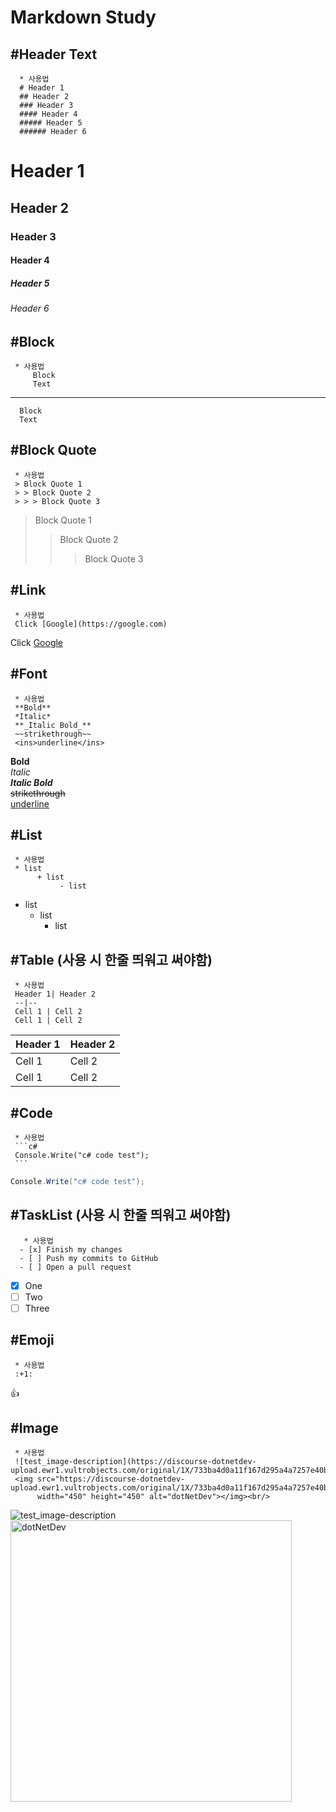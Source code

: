 # Markdown Study

## #Header Text
      * 사용법       
      # Header 1     
      ## Header 2        
      ### Header 3       
      #### Header 4      
      ##### Header 5     
      ###### Header 6      
# Header 1
## Header 2
### Header 3
#### Header 4
##### Header 5
###### Header 6

## #Block
     * 사용법     
         Block       
         Text        
---
      Block
      Text

## #Block Quote
     * 사용법     
     > Block Quote 1        
     > > Block Quote 2      
     > > > Block Quote 3        

> Block Quote 1
> > Block Quote 2
> > > Block Quote 3

## #Link
     * 사용법     
     Click [Google](https://google.com)         
Click [Google](https://google.com)

## #Font  
     * 사용법     
     **Bold**       
     *Italic*       
     **_Italic Bold_**          
     ~~strikethrough~~      
     <ins>underline</ins>           
**Bold**    
*Italic*    
**_Italic Bold_**       
~~strikethrough~~       
<ins>underline</ins>    

## #List
     * 사용법     
     * list         
          + list       
               - list     
* list
  + list
    - list

## #Table (사용 시 한줄 띄워고 써야함)
     * 사용법     
     Header 1| Header 2     
     --|--      
     Cell 1 | Cell 2        
     Cell 1 | Cell 2            

Header 1| Header 2
--|--
Cell 1 | Cell 2
Cell 1 | Cell 2

## #Code
     * 사용법     
     ```c#      
     Console.Write("c# code test");     
     ```            
```c#
Console.Write("c# code test");
```

## #TaskList  (사용 시 한줄 띄워고 써야함)
       * 사용법     
      - [x] Finish my changes
      - [ ] Push my commits to GitHub
      - [ ] Open a pull request  
      
- [x] One     
- [ ] Two     
- [ ] Three       

## #Emoji
     * 사용법     
     :+1:       

:+1:        

## #Image
     * 사용법     
     ![test_image-description](https://discourse-dotnetdev-upload.ewr1.vultrobjects.com/original/1X/733ba4d0a11f167d295a4a7257e40bcbc93d91bb.png)
     <img src="https://discourse-dotnetdev-upload.ewr1.vultrobjects.com/original/1X/733ba4d0a11f167d295a4a7257e40bcbc93d91bb.png" 
          width="450" height="450" alt="dotNetDev"></img><br/>      

![test_image-description](https://discourse-dotnetdev-upload.ewr1.vultrobjects.com/original/1X/733ba4d0a11f167d295a4a7257e40bcbc93d91bb.png)
<img src="https://discourse-dotnetdev-upload.ewr1.vultrobjects.com/original/1X/733ba4d0a11f167d295a4a7257e40bcbc93d91bb.png" 
     width="450" height="450" alt="dotNetDev"></img><br/>
